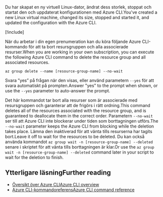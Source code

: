 <span data-ttu-id="5b9b9-101">Du har skapat en ny virtuell Linux-dator, ändrat dess storlek, stoppat och startat den och uppdaterat konfigurationen med Azure CLI.</span><span class="sxs-lookup"><span data-stu-id="5b9b9-101">You've created a new Linux virtual machine, changed its size, stopped and started it, and updated the configuration with the Azure CLI.</span></span>

<!-- Cleanup sandbox -->
[!include[](../../../includes/azure-sandbox-cleanup.md)]

<span data-ttu-id="5b9b9-102">När du arbetar i din egen prenumeration kan du köra följande Azure CLI-kommando för att ta bort resursgruppen och alla associerade resurser.</span><span class="sxs-lookup"><span data-stu-id="5b9b9-102">When you are working in your own subscription, you can execute the following Azure CLI command to delete the resource group and all associated resources.</span></span>

```azurecli
az group delete --name [resource-group-name] --no-wait
```

<span data-ttu-id="5b9b9-103">Svara ”yes” på frågan när den visas, eller använd parametern `--yes` för att svara automatiskt på prompten.</span><span class="sxs-lookup"><span data-stu-id="5b9b9-103">Answer "yes" to the prompt when shown, or use the `--yes` parameter to auto-answer the prompt.</span></span>

<span data-ttu-id="5b9b9-104">Det här kommandot tar bort alla resurser som är associerade med resursgruppen och garanterar att de frigörs i rätt ordning.</span><span class="sxs-lookup"><span data-stu-id="5b9b9-104">This command deletes all of the resources associated with the resource group, and is guaranteed to deallocate them in the correct order.</span></span> <span data-ttu-id="5b9b9-105">Parametern `--no-wait` ser till att Azure CLI inte blockerar under tiden som borttagningen utförs.</span><span class="sxs-lookup"><span data-stu-id="5b9b9-105">The `--no-wait` parameter keeps the Azure CLI from blocking while the deletion takes place.</span></span> <span data-ttu-id="5b9b9-106">Lämna den inaktiverad för att vänta tills resurserna har tagits bort.</span><span class="sxs-lookup"><span data-stu-id="5b9b9-106">Leave it off to wait for the resources to be deleted.</span></span> <span data-ttu-id="5b9b9-107">Du kan också använda kommandot `az group wait -n [resource-group-name] --deleted` senare i skriptet för att vänta tills borttagningen är klar.</span><span class="sxs-lookup"><span data-stu-id="5b9b9-107">Or use the `az group wait -n [resource-group-name] --deleted` command later in your script to wait for the deletion to finish.</span></span>


## <a name="further-reading"></a><span data-ttu-id="5b9b9-108">Ytterligare läsning</span><span class="sxs-lookup"><span data-stu-id="5b9b9-108">Further reading</span></span>

- [<span data-ttu-id="5b9b9-109">Översikt över Azure CLI</span><span class="sxs-lookup"><span data-stu-id="5b9b9-109">Azure CLI overview</span></span>](https://docs.microsoft.com/cli/azure/?view=azure-cli-latest)
- [<span data-ttu-id="5b9b9-110">Azure CLI-kommandoreferens</span><span class="sxs-lookup"><span data-stu-id="5b9b9-110">Azure CLI command reference</span></span>](https://docs.microsoft.com/cli/azure/reference-index?view=azure-cli-latest)
